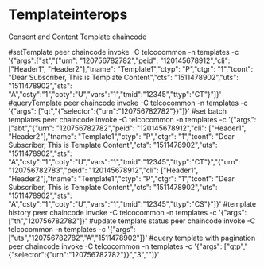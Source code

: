 # Templateinterops

Consent and Content Template chaincode

#setTemplate
peer chaincode invoke -C telcocommon -n templates -c '{"args":["st","{\"urn\": \"120756782782\",\"peid\": \"120145678912\",\"cli\": [\"Header1\", \"Header2\"],\"tname\": \"Template1\",\"ctyp\": \"P\",\"ctgr\": \"1\",\"tcont\": \"Dear Subscriber, This is Template Content\",\"cts\": \"1511478902\",\"uts\": \"1511478902\",\"sts\": \"A\",\"csty\":\"1\",\"coty\":\"U\",\"vars\":\"1\",\"tmid\":\"12345\",\"ttyp\":\"CT\"}"]}'
#queryTemplate
peer chaincode invoke -C telcocommon -n templates -c '{"args": ["qt","{\"selector\":{\"urn\":\"120756782782\"}}"]}'
#set batch templates
peer chaincode invoke -C telcocommon -n templates -c '{"args":["abt","{\"urn\": \"120756782782\",\"peid\": \"120145678912\",\"cli\": [\"Header1\", \"Header2\"],\"tname\": \"Template1\",\"ctyp\": \"P\",\"ctgr\": \"1\",\"tcont\": \"Dear Subscriber, This is Template Content\",\"cts\": \"1511478902\",\"uts\": \"1511478902\",\"sts\": \"A\",\"csty\":\"1\",\"coty\":\"U\",\"vars\":\"1\",\"tmid\":\"12345\",\"ttyp\":\"CT\"}","{\"urn\": \"120756782783\",\"peid\": \"120145678912\",\"cli\": [\"Header1\", \"Header2\"],\"tname\": \"Template1\",\"ctyp\": \"P\",\"ctgr\": \"1\",\"tcont\": \"Dear Subscriber, This is Template Content\",\"cts\": \"1511478902\",\"uts\": \"1511478902\",\"sts\": \"A\",\"csty\":\"1\",\"coty\":\"U\",\"vars\":\"1\",\"tmid\":\"12345\",\"ttyp\":\"CS\"}"]}'
#template history
peer chaincode invoke -C telcocommon -n templates -c '{"args": ["th","120756782782"]}'
#update template status
peer chaincode invoke -C telcocommon -n templates -c '{"args": ["uts","120756782782","A","1511478902"]}'
#query template with pagination
peer chaincode invoke -C telcocommon -n templates -c '{"args": ["qtp","{\"selector\":{\"urn\":\"120756782782\"}}","3",""]}'
